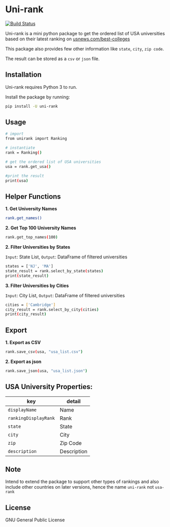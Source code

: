 # Uni-rank

[![Build Status](https://www.travis-ci.com/nahid18/uni-rank.svg?branch=main)](https://www.travis-ci.com/nahid18/uni-rank)

Uni-rank is a mini python package to get the ordered list of USA universities based on their latest ranking on [usnews.com/best-colleges](https://usnews.com/best-colleges)

This package also provides few other information like `state`, `city`, `zip code`.

The result can be stored as a `csv` or `json` file.

Installation
----

Uni-rank requires Python 3 to run. 

Install the package by running:
```sh
pip install -U uni-rank
```

Usage
----
```sh
# import
from unirank import Ranking

# instantiate
rank = Ranking()

# get the ordered list of USA universities
usa = rank.get_usa()

#print the result
print(usa)
```

Helper Functions
----

**1. Get University Names**
```sh
rank.get_names()
```

**2. Get Top 100 University Names**
```sh
rank.get_top_names(100)
```

**2. Filter Universities by States**

`Input`: State List, 
`Output`: DataFrame of filtered universities

```sh
states = ['NJ', 'MA']
state_result = rank.select_by_state(states)
print(state_result)
```

**3. Filter Universities by Cities**

`Input`: City List, 
`Output`: DataFrame of filtered universities

```sh
cities = ['Cambridge']
city_result = rank.select_by_city(cities)
print(city_result)
```

Export
----

**1. Export as CSV**
```sh
rank.save_csv(usa, "usa_list.csv")
```

**2. Export as json**
```sh
rank.save_json(usa, "usa_list.json")
```


USA University Properties:
----
key | detail
--- | ---
`displayName` | Name
``rankingDisplayRank`` | Rank
`state` | State
`city` | City
`zip` | Zip Code
`description` | Description


Note
----
Intend to extend the package to support other types of rankings and also include other countries on later versions, hence the name `uni-rank` not `usa-rank`

License
----

GNU General Public License
